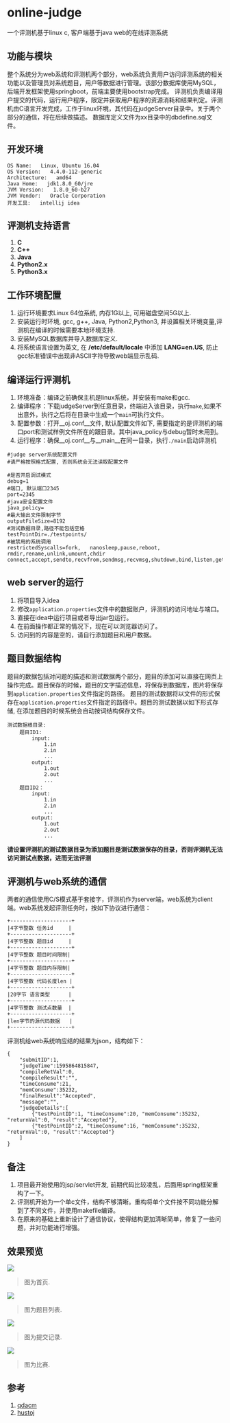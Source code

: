 # online-judge
一个评测机基于linux c, 客户端基于java web的在线评测系统


## 功能与模块
整个系统分为web系统和评测机两个部分，web系统负责用户访问评测系统的相关功能以及管理员对系统题目，用户等数据进行管理。该部分数据库使用MySQL，后端开发框架使用springboot，前端主要使用bootstrap完成。
评测机负责编译用户提交的代码，运行用户程序，限定并获取用户程序的资源消耗和结果判定。评测机由C语言开发完成，工作于linux环境，其代码在judgeServer目录中。关于两个部分的通信，将在后续做描述。
数据库定义文件为xx目录中的dbdefine.sql文件。



## 开发环境
```
OS Name:   Linux, Ubuntu 16.04
OS Version:   4.4.0-112-generic
Architecture:   amd64
Java Home:   jdk1.8.0_60/jre
JVM Version:   1.8.0_60-b27
JVM Vendor:   Oracle Corporation
开发工具:   intellij idea
```


## 评测机支持语言
1. __C__
2. __C++__
3. __Java__
4. __Python2.x__
5. __Python3.x__



## 工作环境配置
1. 运行环境要求Linux 64位系统, 内存1G以上, 可用磁盘空间5G以上.
2. 安装运行时环境, gcc, g++, Java, Python2,Python3, 并设置相关环境变量,评测机在编译的时候需要本地环境支持.
3. 安装MySQL数据库并导入数据库定义.
4. 将系统语言设置为英文, 在 __/etc/default/locale__ 中添加 __LANG=en.US__, 防止gcc标准错误中出现非ASCII字符导致web端显示乱码.



## 编译运行评测机
1. 环境准备：编译之前确保主机是linux系统，并安装有make和gcc.
2. 编译程序：下载judgeServer到任意目录，终端进入该目录，执行`make`,如果不出意外，执行之后将在目录中生成一个`main`可执行文件。
3. 配置参数：打开__oj.conf__文件, 默认配置文件如下, 需要指定的是评测机的端口port和测试样例文件所在的跟目录。其中java_policy与debug暂时未用到。
4. 运行程序：确保__oj.conf__与__main__在同一目录，执行`./main`启动评测机
```
#judge server系统配置文件
#请严格按照格式配置, 否则系统会无法读取配置文件

#是否开启调试模式
debug=1
#端口, 默认端口2345
port=2345
#java安全配置文件
java_policy=
#最大输出文件限制字节
outputFileSize=8192
#测试数据目录,路径不能包括空格
testPointDir=./testpoints/
#被禁用的系统调用
restrictedSyscalls=fork,   nanosleep,pause,reboot,   rmdir,rename,unlink,umount,chdir   connect,accept,sendto,recvfrom,sendmsg,recvmsg,shutdown,bind,listen,getsockname,getpeername,socketpair,setsockopt,getsockopt
```




## web server的运行
1. 将项目导入idea
2. 修改`application.properties`文件中的数据账户，评测机的访问地址与端口。
3. 直接在idea中运行项目或者导出jar包运行。
4. 在前面操作都正常的情况下，现在可以浏览器访问了。
5. 访问到的内容是空的，请自行添加题目和用户数据。




## 题目数据结构
题目的数据包括对问题的描述和测试数据两个部分，题目的添加可以直接在网页上操作完成。题目保存的时候，题目的文字描述信息，将保存到数据库，图片将保存到`application.properties`文件指定的路径。
题目的测试数据将以文件的形式保存在`application.properties`文件指定的路径中。题目的测试数据以如下形式存储, 在添加题目的时候系统会自动按词结构保存文件。
```
测试数据根目录:
    题目ID1:
        input:
            1.in
            2.in
            ...
        output:
            1.out
            2.out
            ...
    题目ID2：
        input:
            1.in
            2.in
            ...
        output:
            1.out
            2.out
            ...
```
**请设置评测机的测试数据目录为添加题目是测试数据保存的目录，否则评测机无法访问测试点数据，进而无法评测**



## 评测机与web系统的通信
两者的通信使用C/S模式基于套接字，评测机作为server端，web系统为client端。web系统发起评测任务时，按如下协议进行通信：
```
+--------------------+
|4字节整数 任务id     |
+--------------------+
|4字节整数 题目id     |
+--------------------+
|4字节整数 题目时间限制|
+--------------------+
|4字节整数 题目内存限制|
+--------------------+
|4字节整数 代码长度len |
+--------------------+
|20字节 语言类型      |
+--------------------+
|4字节整数 测试点数量  |
+--------------------+
|len字节的源代码数据   |
+--------------------+
```

评测机给web系统响应结的结果为json，结构如下：
```
{
    "submitID":1,
    "judgeTime":1595864815847,
    "compileRetVal":0,
    "compileResult":"",
    "timeConsume":21,
    "memConsume":35232,
    "finalResult":"Accepted",
    "message":"",
    "judgeDetails":[
        {"testPointID":1, "timeConsume":20, "memConsume":35232, "returnVal":0, "result":"Accepted"},
        {"testPointID":2, "timeConsume":16, "memConsume":35232, "returnVal":0, "result":"Accepted"}
    ]
}
```



## 备注
1. 项目最开始使用的jsp/servlet开发, 前期代码比较凌乱，后面用spring框架重构了一下。
2. 评测机开始为一个单c文件，结构不够清晰。重构将单个文件按不同功能分解到了不同文件，并使用makefile编译。
3. 在原来的基础上重新设计了通信协议，使得结构更加清晰简单，修复了一些问题，并对功能进行增强。




## 效果预览
![](https://raw.githubusercontent.com/xanarry/onlinejudge/master/demo-pics/home.png)
> 图为首页.

![](https://raw.githubusercontent.com/xanarry/onlinejudge/master/demo-pics/problem-list.png)
> 图为题目列表.

![](https://raw.githubusercontent.com/xanarry/onlinejudge/master/demo-pics/submit-record.png)
> 图为提交记录.

![](https://raw.githubusercontent.com/xanarry/onlinejudge/master/demo-pics/contest-overview.png)
> 图为比赛.

## 参考
1. [qdacm](https://qdacm.com/)
2. [hustoj](https://github.com/zhblue/hustoj)
